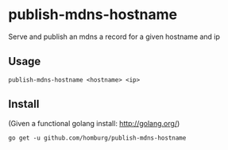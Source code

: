 # publish-mdns-hostname

Serve and publish an mdns a record for a given hostname and ip

## Usage

	publish-mdns-hostname <hostname> <ip>


## Install

(Given a functional golang install: http://golang.org/)

	go get -u github.com/homburg/publish-mdns-hostname
